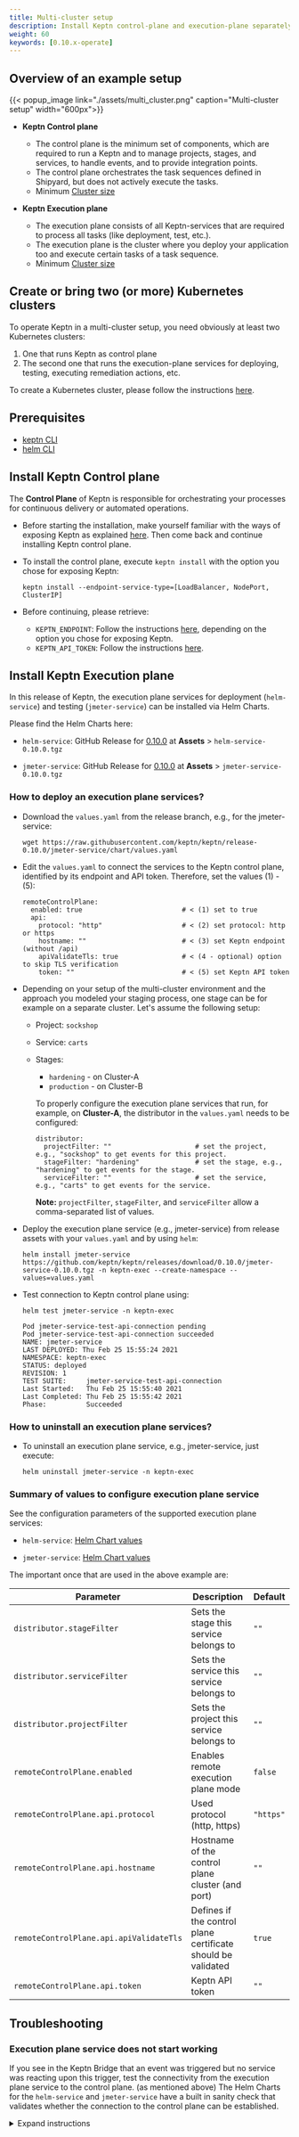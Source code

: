 ```yaml
---
title: Multi-cluster setup
description: Install Keptn control-plane and execution-plane separately.
weight: 60
keywords: [0.10.x-operate]
---
```



## Overview of an example setup

{{< popup_image
link="./assets/multi_cluster.png"
caption="Multi-cluster setup"
width="600px">}}

* **Keptn Control plane**
  * The control plane is the minimum set of components, which are required to run a Keptn and to manage projects, stages, and services, to handle events, and to provide integration points.
  * The control plane orchestrates the task sequences defined in Shipyard, but does not actively execute the tasks.
  * Minimum [Cluster size](../k8s_support/#control-plane)

* **Keptn Execution plane**
  * The execution plane consists of all Keptn-services that are required to process all tasks (like deployment, test, etc.).
  * The execution plane is the cluster where you deploy your application too and execute certain tasks of a task sequence. 
  * Minimum [Cluster size](../k8s_support/#execution-plane)

## Create or bring two (or more) Kubernetes clusters

To operate Keptn in a multi-cluster setup, you need obviously at least two Kubernetes clusters:

1. One that runs Keptn as control plane
2. The second one that runs the execution-plane services for deploying, testing, executing remediation actions, etc.

To create a Kubernetes cluster, please follow the instructions [here](../install/#create-or-bring-a-kubernetes-cluster).

## Prerequisites

* [keptn CLI](../install/#install-keptn-cli)
* [helm CLI](https://helm.sh/docs/intro/install/)

## Install Keptn Control plane

The **Control Plane** of Keptn is responsible for orchestrating your processes for continuous delivery or automated operations.

* Before starting the installation, make yourself familiar with the ways of exposing Keptn as explained [here](../install/#install-keptn). Then come back and continue installing Keptn control plane.

* To install the control plane, execute `keptn install` with the option you chose for exposing Keptn:

    ```console
    keptn install --endpoint-service-type=[LoadBalancer, NodePort, ClusterIP]
    ```

* Before continuing, please retrieve:

    * `KEPTN_ENDPOINT`: Follow the instructions [here](../install/#install-keptn), depending on the option you chose for exposing Keptn.
    * `KEPTN_API_TOKEN`: Follow the instructions [here](../install/#authenticate-keptn-cli).

## Install Keptn Execution plane

In this release of Keptn, the execution plane services for deployment (`helm-service`) and testing (`jmeter-service`) can be installed via Helm Charts.

Please find the Helm Charts here:

  - `helm-service`: GitHub Release for [0.10.0](https://github.com/keptn/keptn/releases/tag/0.10.0) at **Assets** > `helm-service-0.10.0.tgz`

  - `jmeter-service`: GitHub Release for [0.10.0](https://github.com/keptn/keptn/releases/tag/0.10.0) at **Assets** > `jmeter-service-0.10.0.tgz`

### How to deploy an execution plane services?

* Download the `values.yaml` from the release branch, e.g., for the jmeter-service:

    ```
    wget https://raw.githubusercontent.com/keptn/keptn/release-0.10.0/jmeter-service/chart/values.yaml
    ```

* Edit the `values.yaml` to connect the services to the Keptn control plane, identified by its endpoint and API token. Therefore, set the values (1) - (5):

    ```
    remoteControlPlane:
      enabled: true                         # < (1) set to true
      api:
        protocol: "http"                    # < (2) set protocol: http or https
        hostname: ""                        # < (3) set Keptn endpoint (without /api)
        apiValidateTls: true                # < (4 - optional) option to skip TLS verification
        token: ""                           # < (5) set Keptn API token
    ```

* Depending on your setup of the multi-cluster environment and the approach you modeled your staging process, one stage can be for example on a separate cluster. Let's assume the following setup: 

  * Project: `sockshop`
  * Service: `carts`
  * Stages:
      * `hardening` - on Cluster-A
      * `production` - on Cluster-B

    To properly configure the execution plane services that run, for example, on **Cluster-A**, the distributor in the `values.yaml` needs to be configured:

    ```
    distributor:
      projectFilter: ""                     # set the project, e.g., "sockshop" to get events for this project.
      stageFilter: "hardening"              # set the stage, e.g., "hardening" to get events for the stage.
      serviceFilter: ""                     # set the service, e.g., "carts" to get events for the service.
    ```

    **Note:** `projectFilter`, `stageFilter`, and `serviceFilter` allow a comma-separated list of values.

* Deploy the execution plane service (e.g., jmeter-service) from release assets with your `values.yaml` and by using `helm`:

    ```console
    helm install jmeter-service https://github.com/keptn/keptn/releases/download/0.10.0/jmeter-service-0.10.0.tgz -n keptn-exec --create-namespace --values=values.yaml
    ```

* Test connection to Keptn control plane using:

    ```console
    helm test jmeter-service -n keptn-exec
    ```

    ```console
    Pod jmeter-service-test-api-connection pending
    Pod jmeter-service-test-api-connection succeeded
    NAME: jmeter-service
    LAST DEPLOYED: Thu Feb 25 15:55:24 2021
    NAMESPACE: keptn-exec
    STATUS: deployed
    REVISION: 1
    TEST SUITE:     jmeter-service-test-api-connection
    Last Started:   Thu Feb 25 15:55:40 2021
    Last Completed: Thu Feb 25 15:55:42 2021
    Phase:          Succeeded
    ```

### How to uninstall an execution plane services?

* To uninstall an execution plane service, e.g., jmeter-service, just execute:

    ```console
    helm uninstall jmeter-service -n keptn-exec
    ```

### Summary of values to configure execution plane service

See the configuration parameters of the supported execution plane services:

  - `helm-service`: [Helm Chart values](https://github.com/keptn/keptn/blob/release-0.10.0/helm-service/chart/README.md#configuration)

  - `jmeter-service`: [Helm Chart values](https://github.com/keptn/keptn/blob/release-0.10.0/jmeter-service/chart/README.md#configuration)

The important once that are used in the above example are:

| Parameter                | Description             | Default        |
| ------------------------ | ----------------------- | -------------- |
| `distributor.stageFilter` | Sets the stage this service belongs to | `""` |
| `distributor.serviceFilter` | Sets the service this service belongs to | `""` |
| `distributor.projectFilter` | Sets the project this service belongs to | `""` |
| `remoteControlPlane.enabled` | Enables remote execution plane mode | `false` |
| `remoteControlPlane.api.protocol` | Used protocol (http, https) | `"https"` |
| `remoteControlPlane.api.hostname` | Hostname of the control plane cluster (and port) | `""` |
| `remoteControlPlane.api.apiValidateTls` | Defines if the control plane certificate should be validated | `true` |
| `remoteControlPlane.api.token` | Keptn API token | `""` |


## Troubleshooting

### Execution plane service does not start working

If you see in the Keptn Bridge that an event was triggered but no service was reacting upon this trigger, test the connectivity from the execution plane service to the control plane. (as mentioned above) The Helm Charts for the `helm-service` and `jmeter-service` have a built in sanity check that validates whether the connection to the control plane can be established.

<details><summary>Expand instructions</summary>
<p>

**Test (sanity check):**

*Prerequisites:*

* [helm CLI](https://helm.sh/docs/intro/install/)

* Connect you to the cluster where the execution plane is running

* For example, you want to test `jmeter-service` that is running in `keptn-exec` namespace, execute:

  ```console
helm test jmeter-service -n keptn-exec
  ```

* The expected outcome should be:

  ```console
Pod jmeter-service-test-api-connection pending
Pod jmeter-service-test-api-connection succeeded
NAME: jmeter-service
LAST DEPLOYED: Thu Feb 25 15:55:24 2021
NAMESPACE: keptn-exec
STATUS: deployed
REVISION: 1
TEST SUITE:     jmeter-service-test-api-connection
Last Started:   Thu Feb 25 15:55:40 2021
Last Completed: Thu Feb 25 15:55:42 2021
Phase:          Succeeded
  ```

**Help:**

1. Validate the properties set in the `values.yaml`:

  ```
remoteControlPlane:
  enabled: true                         # < (1) set to true
  api:
    protocol: "http"                    # < (2) set protocol: http or https
    hostname: ""                        # < (3) set Keptn hostname (without /api)
    apiValidateTls: true                # < (4 - optional) option to skip TLS verification
    token: ""                           # < (5) set Keptn API token
  ```

  - Is `enabled` set to `true`?
  - Is the Keptn API endpoint on `http` or `https`?
  - Is the hostname of the Keptn API endpoint correct, e.g. `my.keptn-dev.company.com` (without `/api`)
  - Do you want to skip TLS verification?
  - Is the Keptn API token correct? (You can find it in the Keptn Bridge, or by following the guide for [authenticating](../install/#authenticate-keptn-cli))

</p></details>